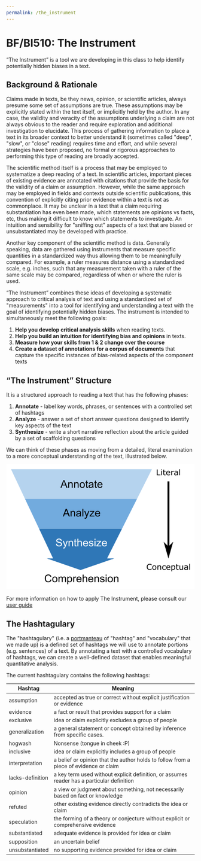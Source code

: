 ```yaml
---
permalink: /the_instrument
---
```


# BF/BI510: The Instrument

“The Instrument” is a tool we are developing in this class to help identify
potentially hidden biases in a text.

## Background & Rationale

Claims made in texts, be they news, opinion, or scientific articles, always
presume some set of assumptions are true. These assumptions may be explicitly
stated within the text itself, or implicitly held by the author. In any case,
the validity and veracity of the assumptions underlying a claim are not always
obvious to the reader and require exploration and additional investigation to
elucidate. This process of gathering information to place a text in its broader
context to better understand it (sometimes called "deep", "slow", or "close"
reading) requires time and effort, and while several strategies have been
proposed, no formal or rigorous approaches to performing this type of reading
are broadly accepted.

The scientific method itself is a process that may be employed to systematize a
deep reading of a text. In scientific articles, important pieces of existing
evidence are annotated with citations that provide the basis for the validity of
a claim or assumption. However, while the same approach may be employed in
fields and contexts outside scientific publications, this convention of
explicitly citing prior evidence within a text is not as commonplace. It may be
unclear in a text that a claim requiring substantiation has even been made,
which statements are opinions vs facts, etc, thus making it difficult to know
which statements to investigate. An intuition and sensibility for "sniffing out"
aspects of a text that are biased or unsubstantiated may be developed with
practice.

Another key component of the scientific method is data. Generally speaking, data
are gathered using instruments that measure specific quantities in a
standardized way thus allowing them to be meaningfully compared. For example,
a ruler measures distance using a standardized scale, e.g. inches, such that any
measurement taken with a ruler of the same scale may be compared, regardless of
when or where the ruler is used.

“The Instrument” combines these ideas of developing a systematic approach to
critical analysis of text and using a standardized set of "measurements" into
a tool for identifying and understanding a text with the goal of identifying
potentially hidden biases. The instrument is intended to simultaneously meet
the following goals:

1. **Help you develop critical analysis skills** when reading texts.
2. **Help you build an intuition for identifying bias and opinions** in texts.
3. **Measure how your skills from 1 & 2 change over the course**
4. **Create a dataset of annotations for a corpus of documents** that capture the
   specific instances of bias-related aspects of the component texts
   
## “The Instrument” Structure

It is a structured approach to reading a text that has the following phases:

1. **Annotate** -  label key words, phrases, or sentences with a controlled set
   of hashtags
2. **Analyze** - answer a set of short answer questions designed to identify key
   aspects of the text
3. **Synthesize** - write a short narrative reflection about the article guided
   by a set of scaffolding questions

We can think of these phases as moving from a detailed, literal examination to a
more conceptual understanding of the text, illustrated below.

![The Instrument](assets/images/the_instrument.png)

For more information on how to apply The Instrument, please consult our
[user guide](https://docs.google.com/document/d/e/2PACX-1vSyYU0Cd_OycY620MWZuFo8Xlj8LgooJaLM_LPG22Ftp7ROU-96WjW8xHmehHR1INwGib5pmHlkdFpP/pub)

## The Hashtagulary

The "hashtagulary" (i.e. a [portmanteau](https://www.merriam-webster.com/dictionary/portmanteau)
of "hashtag" and "vocabulary" that we made up) is a defined set of hashtags we will
use to annotate portions (e.g. sentences) of a text. By annotating a text with a
controlled vocabulary of hashtags, we can create a well-defined dataset that
enables meaningful quantitative analysis.

The current hashtagulary contains the following hashtags:

| Hashtag          | Meaning                                                                                    |
|------------------|--------------------------------------------------------------------------------------------|
| assumption       | accepted as true or correct without explicit justification or evidence                     |
| evidence         | a fact or result that provides support for a claim                                         |
| exclusive        | idea or claim explicitly excludes a group of people                                        |
| generalization   | a general statement or concept obtained by inference from specific cases.                  |
| hogwash          | Nonsense (tongue in cheek :P)                                                              |
| inclusive        | idea or claim explicitly includes a group of people                                        |
| interpretation   | a belief or opinion that the author holds to follow from a piece of evidence or claim      |
| lacks-definition | a key term used without explicit definition, or assumes reader has a particular definition |
| opinion          | a view or judgment about something, not necessarily based on fact or knowledge             |
| refuted          | other existing evidence directly contradicts the idea or claim                             |
| speculation      | the forming of a theory or conjecture without explicit or comprehensive evidence           |
| substantiated    | adequate evidence is provided for idea or claim                                            |
| supposition      | an uncertain belief                                                                        |
| unsubstantiated  | no supporting evidence provided for idea or claim                                          |
